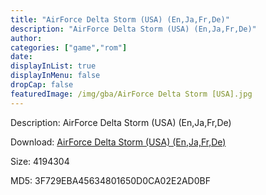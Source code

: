 ```yaml
---
title: "AirForce Delta Storm (USA) (En,Ja,Fr,De)"
description: "AirForce Delta Storm (USA) (En,Ja,Fr,De)"
author: 
categories: ["game","rom"]
date: 
displayInList: true
displayInMenu: false
dropCap: false
featuredImage: /img/gba/AirForce Delta Storm [USA].jpg
---
```


Description: AirForce Delta Storm (USA) (En,Ja,Fr,De)

Download: <a style="text-decoration:underline;" href="https://mega.nz/#!CPZ00azC!7UvbDGWjFNGHerAnC7W9kI3eY8sLNF6k1E3Qk5xbgAg" target = "_blank" rel = "nofollow" > AirForce Delta Storm (USA) (En,Ja,Fr,De)</a>

Size: 4194304

MD5: 3F729EBA45634801650D0CA02E2AD0BF

